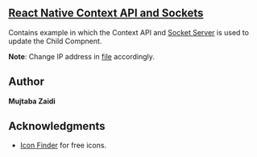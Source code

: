 ## [**React Native Context API and Sockets**](https://github.com/mujtaba-zaidi/RNMultipleSamples/tree/contextApiAndSockets)
Contains example in which the Context API and [Socket Server](https://github.com/mujtaba-zaidi/SocketServer/tree/master) is used to update the Child Compnent.

**Note**: Change IP address in [file](https://github.com/mujtaba-zaidi/RNMultipleSamples/blob/contextApiAndSockets/Sockets/index.js) accordingly.

## Author

**Mujtaba Zaidi**

## Acknowledgments

* [Icon Finder](https://www.iconfinder.com/) for free icons.

